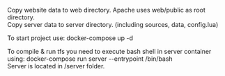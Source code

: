 Copy website data to web directory. Apache uses web/public as root directory.  
Copy server data to server directory. (including sources, data, config.lua)  

To start project use: docker-compose up -d  

To compile & run tfs you need to execute bash shell in server container using: docker-compose run server --entrypoint /bin/bash  
Server is located in /server folder.  

